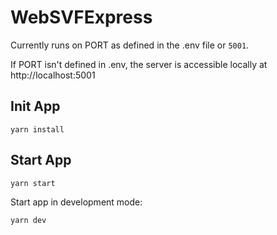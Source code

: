 # WebSVFExpress

Currently runs on PORT as defined in the .env file or `5001`.

If PORT isn't defined in .env, the server is accessible locally at http://localhost:5001

## Init App

```
yarn install
```

## Start App

```
yarn start
```

Start app in development mode:

```
yarn dev
```
